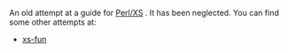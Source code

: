 An old attempt at a guide for
[Perl/XS](https://en.wikipedia.org/wiki/XS_%28Perl%29) . It has been
neglected. You can find some other attempts at:

- [xs-fun](https://github.com/xsawyerx/xs-fun)

